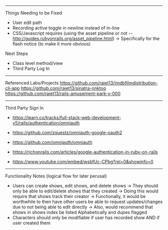 - - - - - 

Things Needing to be Fixed
- User edit path
- Recording active toggle in newline instead of in-line
- CSS/Javascript requires (using the asset pipeline or not -- http://guides.rubyonrails.org/asset_pipeline.html)
    -> Specifically for the flash notice (to make it more obvious)

Next Steps
- Class level method/view
- Third Party Log In

- - - - - 


Referenced Labs/Projects
https://github.com/raiet13/imdbfilmdistribution-cli-app
https://github.com/raiet13/sinatra-nnktoo
https://github.com/raiet13/rails-amusement-park-v-000

- - - - - 

Third Party Sign In

- https://learn.co/tracks/full-stack-web-development-v5/rails/authentication/omniauth
- https://github.com/zquestz/omniauth-google-oauth2
- https://github.com/omniauth/omniauth
- https://richonrails.com/articles/google-authentication-in-ruby-on-rails

- https://www.youtube.com/embed/wsbfUc-CPbg?rel=0&showinfo=0


- - - - - 

Functionality Notes (logical flow for later perusal)
- Users can create shows, edit shows, and delete shows
    -> They should only be able to edit/delete shows that they created
    -> Doing this would require that shows track their creator
    -> Functionally, it would be worthwhile to then have other users be able to request updates/changes due to not being able to edit directly
        -> Also, would recommend that shows in shows index be listed Alphabetically and dupes flagged
- Characters should only be modifiable if user has recorded show AND if user created them